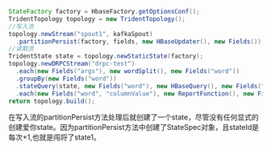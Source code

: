 ```java
StateFactory factory = HbaseFactory.getOptionsConf();
TridentTopology topology = new TridentTopology();
//写入流
topology.newStream("spout1", kafkaSpout)
  .partitionPersist(factory, fields, new HBaseUpdater(), new Fields());
//读取流
TridentState state = topology.newStaticState(factory);
topology.newDRPCStream("drpc-test")
  .each(new Fields("args"), new wordSplit(), new Fields("word"))
  .groupBy(new Fields("word"))
  .stateQuery(state, new Fields("word"), new HBaseQuery(), new Fields("columnName", "columnValue"))
  .each(new Fields("word", "columnValue"), new ReportFunction(), new Fields());
return topology.build();
```

在写入流的partitionPersist方法处理后就创建了一个state，尽管没有任何显式的创建爱你state。因为partitionPersist方法中创建了StateSpec对象，且stateId是每次+1,也就是闯将了state1。